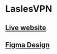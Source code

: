 # LaslesVPN
## [Live website](https://github.com)
## [Figma Design](https://www.figma.com/file/NvX5H2KyAkSg7xGJyhPrP6)

